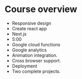 # Course overview

* Responsive design
* Create react app
* Next.js
* 5:00
* Google cloud functions
* Google analytics
* Animation integration.
* Cross browser support.
* Deployment
* Two complete projects.

